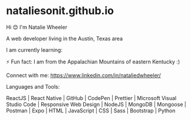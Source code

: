 # nataliesonit.github.io

Hi 😊 I'm Natalie Wheeler

A web developer living in the Austin, Texas area

I am currently learning: 

<div class="canvas">
  <div class="sheet">
    <div class="python">
      <div class="twin"></div>
      <span></span>
      <div class="eye"></div>
    </div>
  </div>
</div>

⚡ Fun fact: I am from the Appalachian Mountains of eastern Kentucky :)

Connect with me:
https://www.linkedin.com/in/nataliedwheeler/

Languages and Tools:

ReactJS | React Native | GitHub | CodePen | Prettier | Microsoft Visual Studio Code | Responsive Web Design | NodeJS | MongoDB | Mongoose | Postman | Expo | HTML | JavaScript | CSS | Sass | Bootstrap | Python
